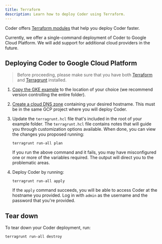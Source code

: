 ```yaml
---
title: Terraform
description: Learn how to deploy Coder using Terraform.
---
```


Coder offers [Terraform modules](https://github.com/cdr/enterprise-terraform)
that help you deploy Coder faster.

Currently, we offer a single-command deployment of Coder to Google Cloud
Platform. We will add support for additional cloud providers in the future.

## Deploying Coder to Google Cloud Platform

> Before proceeding, please make sure that you have both
> [Terraform](https://www.terraform.io/downloads.html) and
> [Terragrunt](https://terragrunt.gruntwork.io/docs/getting-started/quick-start/)
> installed.

1. [Copy the GKE example](https://github.com/cdr/enterprise-terraform/tree/main/examples/gke/self-hosted)
   to the location of your choice (we recommend version controlling the entire
   folder).

1. [Create a cloud DNS zone](https://cloud.google.com/dns/docs/quickstart)
   containing your desired hostname. This must be in the same GCP project where
   you will deploy Coder.

1. Update the `terragrunt.hcl` file that's included in the root of your example
   folder. The `terragrunt.hcl` file contains notes that will guide you through
   customization options available. When done, you can view the changes you
   proposed running:

   ```console
   terragrunt run-all plan
   ```

   If you run the above command and it fails, you may have misconfigured one or
   more of the variables required. The output will direct you to the problematic
   areas.

1. Deploy Coder by running:

   ```console
   terragrunt run-all apply
   ```

   If the `apply` command succeeds, you will be able to access Coder at the
   hostname you provided. Log in with `admin` as the username and the password
   that you're provided.

## Tear down

To tear down your Coder deployment, run:

```console
terragrunt run-all destroy
```
